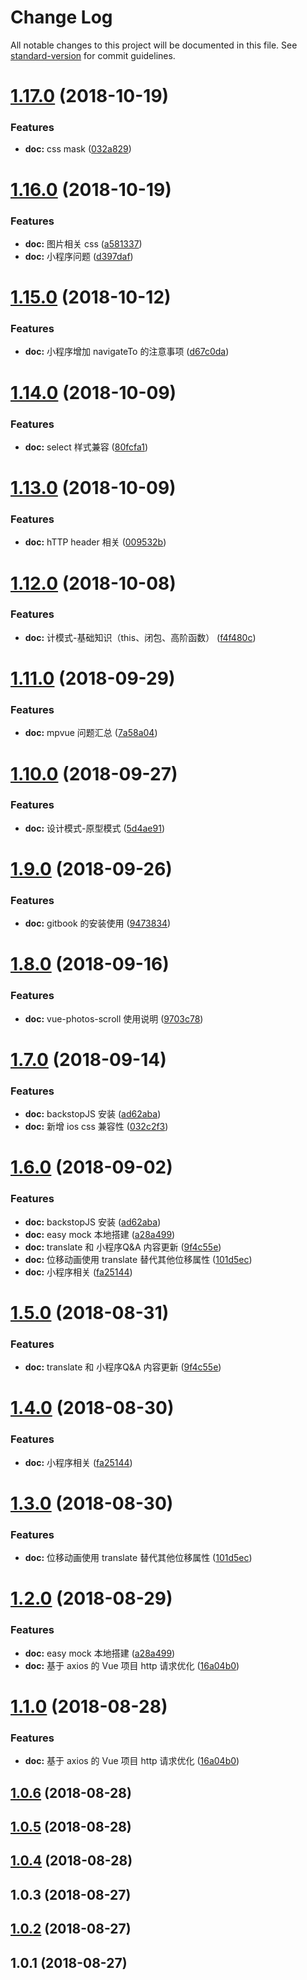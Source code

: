 # Change Log

All notable changes to this project will be documented in this file. See [standard-version](https://github.com/conventional-changelog/standard-version) for commit guidelines.

<a name="1.17.0"></a>
# [1.17.0](https://github.com/panmenglin/satellite-log/compare/v1.16.0...v1.17.0) (2018-10-19)


### Features

* **doc:** css mask ([032a829](https://github.com/panmenglin/satellite-log/commit/032a829))



<a name="1.16.0"></a>
# [1.16.0](https://github.com/panmenglin/satellite-log/compare/v1.15.0...v1.16.0) (2018-10-19)


### Features

* **doc:** 图片相关 css ([a581337](https://github.com/panmenglin/satellite-log/commit/a581337))
* **doc:** 小程序问题 ([d397daf](https://github.com/panmenglin/satellite-log/commit/d397daf))



<a name="1.15.0"></a>
# [1.15.0](https://github.com/panmenglin/satellite-log/compare/v1.14.0...v1.15.0) (2018-10-12)


### Features

* **doc:** 小程序增加 navigateTo 的注意事项 ([d67c0da](https://github.com/panmenglin/satellite-log/commit/d67c0da))



<a name="1.14.0"></a>
# [1.14.0](https://github.com/panmenglin/satellite-log/compare/v1.13.0...v1.14.0) (2018-10-09)


### Features

* **doc:** select 样式兼容 ([80fcfa1](https://github.com/panmenglin/satellite-log/commit/80fcfa1))



<a name="1.13.0"></a>
# [1.13.0](https://github.com/panmenglin/satellite-log/compare/v1.12.0...v1.13.0) (2018-10-09)


### Features

* **doc:** hTTP header 相关 ([009532b](https://github.com/panmenglin/satellite-log/commit/009532b))



<a name="1.12.0"></a>
# [1.12.0](https://github.com/panmenglin/satellite-log/compare/v1.11.0...v1.12.0) (2018-10-08)


### Features

* **doc:** 计模式-基础知识（this、闭包、高阶函数） ([f4f480c](https://github.com/panmenglin/satellite-log/commit/f4f480c))



<a name="1.11.0"></a>
# [1.11.0](https://github.com/panmenglin/satellite-log/compare/v1.10.0...v1.11.0) (2018-09-29)


### Features

* **doc:** mpvue 问题汇总 ([7a58a04](https://github.com/panmenglin/satellite-log/commit/7a58a04))



<a name="1.10.0"></a>
# [1.10.0](https://github.com/panmenglin/satellite-log/compare/v1.9.0...v1.10.0) (2018-09-27)


### Features

* **doc:** 设计模式-原型模式 ([5d4ae91](https://github.com/panmenglin/satellite-log/commit/5d4ae91))



<a name="1.9.0"></a>
# [1.9.0](https://github.com/panmenglin/satellite-log/compare/v1.8.0...v1.9.0) (2018-09-26)


### Features

* **doc:** gitbook 的安装使用 ([9473834](https://github.com/panmenglin/satellite-log/commit/9473834))



<a name="1.8.0"></a>
# [1.8.0](https://github.com/panmenglin/satellite-log/compare/v1.7.0...v1.8.0) (2018-09-16)


### Features

* **doc:** vue-photos-scroll 使用说明 ([9703c78](https://github.com/panmenglin/satellite-log/commit/9703c78))



<a name="1.7.0"></a>
# [1.7.0](https://github.com/panmenglin/satellite-log/compare/v1.5.0...v1.7.0) (2018-09-14)


### Features

* **doc:** backstopJS 安装 ([ad62aba](https://github.com/panmenglin/satellite-log/commit/ad62aba))
* **doc:** 新增 ios css 兼容性 ([032c2f3](https://github.com/panmenglin/satellite-log/commit/032c2f3))



<a name="1.6.0"></a>
# [1.6.0](https://github.com/msxpan/satellite-log/compare/v1.1.0...v1.6.0) (2018-09-02)


### Features

* **doc:** backstopJS 安装 ([ad62aba](https://github.com/msxpan/satellite-log/commit/ad62aba))
* **doc:** easy mock 本地搭建 ([a28a499](https://github.com/msxpan/satellite-log/commit/a28a499))
* **doc:** translate 和 小程序Q&A 内容更新 ([9f4c55e](https://github.com/msxpan/satellite-log/commit/9f4c55e))
* **doc:** 位移动画使用 translate 替代其他位移属性 ([101d5ec](https://github.com/msxpan/satellite-log/commit/101d5ec))
* **doc:** 小程序相关 ([fa25144](https://github.com/msxpan/satellite-log/commit/fa25144))



<a name="1.5.0"></a>
# [1.5.0](https://github.com/panmenglin/satellite-log/compare/v1.4.0...v1.5.0) (2018-08-31)


### Features

* **doc:** translate 和 小程序Q&A 内容更新 ([9f4c55e](https://github.com/panmenglin/satellite-log/commit/9f4c55e))



<a name="1.4.0"></a>
# [1.4.0](https://github.com/msxpan/satellite-log/compare/v1.3.0...v1.4.0) (2018-08-30)


### Features

* **doc:** 小程序相关 ([fa25144](https://github.com/msxpan/satellite-log/commit/fa25144))



<a name="1.3.0"></a>
# [1.3.0](https://github.com/msxpan/satellite-log/compare/v1.2.0...v1.3.0) (2018-08-30)


### Features

* **doc:** 位移动画使用 translate 替代其他位移属性 ([101d5ec](https://github.com/msxpan/satellite-log/commit/101d5ec))



<a name="1.2.0"></a>
# [1.2.0](https://github.com/msxpan/satellite-log/compare/v1.0.6...v1.2.0) (2018-08-29)


### Features

* **doc:** easy mock 本地搭建 ([a28a499](https://github.com/msxpan/satellite-log/commit/a28a499))
* **doc:** 基于 axios 的 Vue 项目 http 请求优化 ([16a04b0](https://github.com/msxpan/satellite-log/commit/16a04b0))



<a name="1.1.0"></a>
# [1.1.0](https://github.com/msxpan/satellite-log/compare/v1.0.4...v1.1.0) (2018-08-28)


### Features

* **doc:** 基于 axios 的 Vue 项目 http 请求优化 ([16a04b0](https://github.com/msxpan/satellite-log/commit/16a04b0))



<a name="1.0.6"></a>
## [1.0.6](https://github.com/msxpan/satellite-log/compare/v1.0.5...v1.0.6) (2018-08-28)



<a name="1.0.5"></a>
## [1.0.5](https://github.com/msxpan/satellite-log/compare/v1.0.4...v1.0.5) (2018-08-28)



<a name="1.0.4"></a>
## [1.0.4](https://github.com/msxpan/satellite-log/compare/v1.0.3...v1.0.4) (2018-08-28)



<a name="1.0.3"></a>
## 1.0.3 (2018-08-27)



<a name="1.0.2"></a>
## [1.0.2](https://github.com/msxpan/satellite-log/compare/v1.0.1...v1.0.2) (2018-08-27)



<a name="1.0.1"></a>
## 1.0.1 (2018-08-27)
